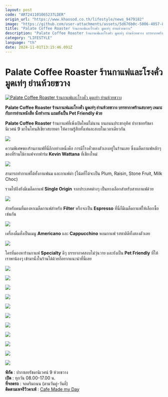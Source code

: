 ```yaml
---
layout: post
code: "ART241101065237LDER"
origin_url: "https://www.khaosod.co.th/lifestyle/news_9479182"
image: "https://github.com/user-attachments/assets/5d676b0c-5006-4057-88a5-2a0173193c2f"
title: "Palate Coffee Roaster ร้านกาแฟและโรงคั่ว มูดเท่ๆ ย่านห้วยขวาง"
description: "Palate Coffee Roaster ร้านกาแฟและโรงคั่ว มูดเท่ๆ ย่านห้วยขวาง บรรยากาศร้านสบายๆ เหมาะกับการอ่านหนังสือ นั่งทำงาน แถมยังเป็น Pet Friendly ด้วย"
category: "LIFESTYLE"
language: "th"
date: 2024-11-01T13:15:46.091Z
---
```


# Palate Coffee Roaster ร้านกาแฟและโรงคั่ว มูดเท่ๆ ย่านห้วยขวาง

[![Palate Coffee Roaster ร้านกาแฟและโรงคั่ว มูดเท่ๆ ย่านห้วยขวาง](https://www.khaosod.co.th/wpapp/uploads/2024/10/palate001.jpg "Palate Coffee Roaster ร้านกาแฟและโรงคั่ว มูดเท่ๆ ย่านห้วยขวาง")](https://www.khaosod.co.th/wpapp/uploads/2024/10/palate001.jpg)

**Palate Coffee Roaster ร้านกาแฟและโรงคั่ว มูดเท่ๆ ย่านห้วยขวาง บรรยากาศร้านสบายๆ เหมาะกับการอ่านหนังสือ นั่งทำงาน แถมยังเป็น Pet Friendly ด้วย**

**Palate Coffee Roaster** ร้านกาแฟที่เพิ่งเปิดใหม่ไม่นาน บนถนนประชาอุทิศ ปากซอยรัชดานิเวศน์ 9 มาในโทนสีเขียวสบายตา ให้ความรู้สึกทั้งเท่และสงบในเวลาเดียวกัน

![](https://www.khaosod.co.th/wpapp/uploads/2024/10/IMG_4945-696x527.jpg)

ความพิเศษของร้านกาแฟที่นี่อีกอย่างหนึ่งคือ การมีโรงคั่วของตัวเองอยู่ในร้านเลย ซึ่งเมล็ดกาแฟหลักๆ ของที่ร้านใช้กาแฟจากฟาร์ม **Kevin Wattana** ที่เชียงใหม่

![](https://www.khaosod.co.th/wpapp/uploads/2024/10/IMG_4943-527x696.jpg)

สามารถทำกาแฟได้ทั้งกาแฟนม และกาแฟดำ (โน้ตที่ได้จะเป็น Plum, Raisin, Stone Fruit, Milk Choc)

รวมไปถึงยังมีเมล็ดกาแฟ **Single Origin** จากประเทศต่างๆ เป็นทางเลือกสำหรับสายกาแฟด้วย

![](https://www.khaosod.co.th/wpapp/uploads/2024/10/IMG_4976-527x696.jpg)

สำหรับคนที่มองหาเมล็ดกาแฟสำหรับ **Filter** หรือจะเป็น **Espresso** ที่นี่ก็มีเมล็ดกาแฟให้เลือกซื้อเช่นกัน

![](https://www.khaosod.co.th/wpapp/uploads/2024/10/IMG_4954-527x696.jpg)

เครื่องดื่มสั่งเป็นเมนู **Americano** และ **Cappucchino** หอมกาแฟ รสชาติดีทั้งสองตัวเลย

![](https://www.khaosod.co.th/wpapp/uploads/2024/10/IMG_4956-527x696.jpg)

ใครที่มองหาร้านกาแฟ **Specialty** ดีๆ บรรยากาศสงบไม่วุ่นวาย และยังเป็น **Pet Friendly** ที่ให้เราพาน้องๆ เข้ามานั่งในร้านได้ด้วยก็อยากแนะนำที่นี่เลย

![](https://www.khaosod.co.th/wpapp/uploads/2024/10/IMG_4944-527x696.jpg)

![](https://www.khaosod.co.th/wpapp/uploads/2024/10/IMG_4930-527x696.jpg)

![](https://www.khaosod.co.th/wpapp/uploads/2024/10/IMG_4936-696x527.jpg)

![](https://www.khaosod.co.th/wpapp/uploads/2024/10/IMG_4984-696x527.jpg)

![](https://www.khaosod.co.th/wpapp/uploads/2024/10/IMG_4942-527x696.jpg)

![](https://www.khaosod.co.th/wpapp/uploads/2024/10/IMG_4987-696x527.jpg)

![](https://www.khaosod.co.th/wpapp/uploads/2024/10/IMG_4977-527x696.jpg)

![](https://www.khaosod.co.th/wpapp/uploads/2024/10/IMG_4970-527x696.jpg)

![](https://www.khaosod.co.th/wpapp/uploads/2024/10/IMG_4961-527x696.jpg)

![](https://www.khaosod.co.th/wpapp/uploads/2024/10/IMG_4935-527x696.jpg)

![](https://www.khaosod.co.th/wpapp/uploads/2024/10/IMG_4933-527x696.jpg)

**พิกัด** : ปากซอยรัชดานิเวศน์ 9 ห้วยขวาง  
**เปิด** : ทุกวัน 08.00-17.00 น.  
**ที่จอดรถ** : จอดริมถนน (ตามวันคู่-วันคี่)  
**ติดตามเพจรีวิวคาเฟ่** : [Cafe Made my Day](https://www.facebook.com/cafemademyday)